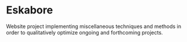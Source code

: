 # Eskabore
 Website project implementing miscellaneous techniques and methods in order to qualitatively optimize ongoing and  forthcoming projects.
